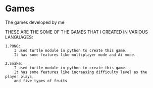 # Games
 The games developed by me


THESE ARE THE SOME OF THE GAMES THAT I CREATED IN VARIOUS LANGUAGES:


	1.PONG:
		I used turtle module in python to create this game.
		It has some features like multiplayer mode and Ai mode.
		
	2.Snake:
		I used turtle module in python to create this game.
		It has some features like increasing difficulty level as the player plays,
		and five types of fruits 
